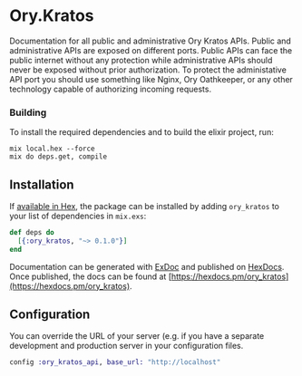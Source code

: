 # Ory.Kratos

Documentation for all public and administrative Ory Kratos APIs. Public and administrative APIs are exposed on different ports. Public APIs can face the public internet without any protection while administrative APIs should never be exposed without prior authorization. To protect the administative API port you should use something like Nginx, Ory Oathkeeper, or any other technology capable of authorizing incoming requests. 

### Building

To install the required dependencies and to build the elixir project, run:
```
mix local.hex --force
mix do deps.get, compile
```

## Installation

If [available in Hex](https://hex.pm/docs/publish), the package can be installed
by adding `ory_kratos` to your list of dependencies in `mix.exs`:

```elixir
def deps do
  [{:ory_kratos, "~> 0.1.0"}]
end
```

Documentation can be generated with [ExDoc](https://github.com/elixir-lang/ex_doc)
and published on [HexDocs](https://hexdocs.pm). Once published, the docs can
be found at [https://hexdocs.pm/ory_kratos](https://hexdocs.pm/ory_kratos).


## Configuration

You can override the URL of your server (e.g. if you have a separate development and production server in your configuration files.
```elixir
config :ory_kratos_api, base_url: "http://localhost"
```